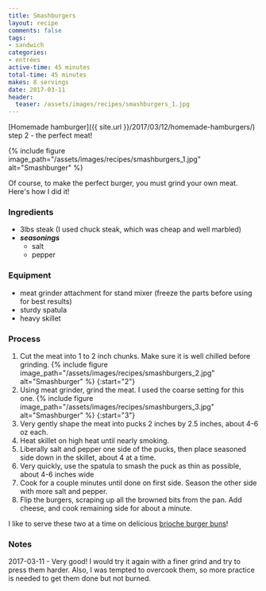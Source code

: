 ```yaml
---
title: Smashburgers
layout: recipe
comments: false
tags:
- sandwich
categories:
- entrées
active-time: 45 minutes
total-time: 45 minutes
makes: 8 servings
date: 2017-03-11
header:
  teaser: /assets/images/recipes/smashburgers_1.jpg
---
```

[Homemade hamburger]({{ site.url }}/2017/03/12/homemade-hamburgers/) step 2 - the perfect meat!

<!--more-->

{% include figure image_path="/assets/images/recipes/smashburgers_1.jpg" alt="Smashburger" %}

Of course, to make the perfect burger, you must grind your own meat. Here's how I did it!

### Ingredients
+ 3lbs steak (I used chuck steak, which was cheap and well marbled)
+ ***seasonings***
  + salt
  + pepper

### Equipment
+ meat grinder attachment for stand mixer (freeze the parts before using for best results)
+ sturdy spatula
+ heavy skillet

### Process
1. Cut the meat into 1 to 2 inch chunks. Make sure it is well chilled before grinding.
{% include figure image_path="/assets/images/recipes/smashburgers_2.jpg" alt="Smashburger" %}
{:start="2"}
2. Using meat grinder, grind the meat. I used the coarse setting for this one.
{% include figure image_path="/assets/images/recipes/smashburgers_3.jpg" alt="Smashburger" %}
{:start="3"}
3. Very gently shape the meat into pucks 2 inches by 2.5 inches, about 4-6 oz each.
4. Heat skillet on high heat until nearly smoking.
5. Liberally salt and pepper one side of the pucks, then place seasoned side down in the skillet, about 4 at a time.
6. Very quickly, use the spatula to smash the puck as thin as possible, about 4-6 inches wide
7. Cook for a couple minutes until done on first side. Season the other side with more salt and pepper.
8. Flip the burgers, scraping up all the browned bits from the pan. Add cheese, and cook remaining side for about a minute.

I like to serve these two at a time on delicious [brioche burger buns](/recipes/brioche-burger-buns/)!

### Notes
2017-03-11 - Very good! I would try it again with a finer grind and try to press them harder. Also, I was tempted to overcook them, so more practice is needed to get them done but not burned.
